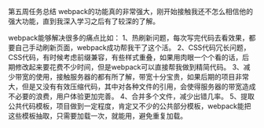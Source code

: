 第五周任务总结
webpack的功能真的非常强大，刚开始接触我还不怎么相信他的强大功能，直到我深入学习之后有了较深的了解。



webpack能够解决很多的痛点比如：
1、热刷新问题，每次写完代码去看效果，都要自己手动刷新页面，webpack成功帮我干了这个活。
2、CSS代码冗长问题，CSS代码，有时候考虑前缀兼容，有些样式重叠，如果用肉眼一个个看的话，后期修改起来要花费不少时间，但是webpack可以直接帮我做到精简代码。
3、减少带宽的使用，接触服务器的都有所了解，带宽十分宝贵，如果后期的项目非常大，但是又没有有效压缩代码，其中对各种文件的引用，会使得服务器的带宽造成不必要的浪费，用户体验更加完善。
4、合并多个文件，减少出错几率。
5、提取公共代码模板，项目做到一定程度，肯定又不少的公共部分模板，webpack能把这些模板抽取，只需要加载一次，就能用，避免重复加载。